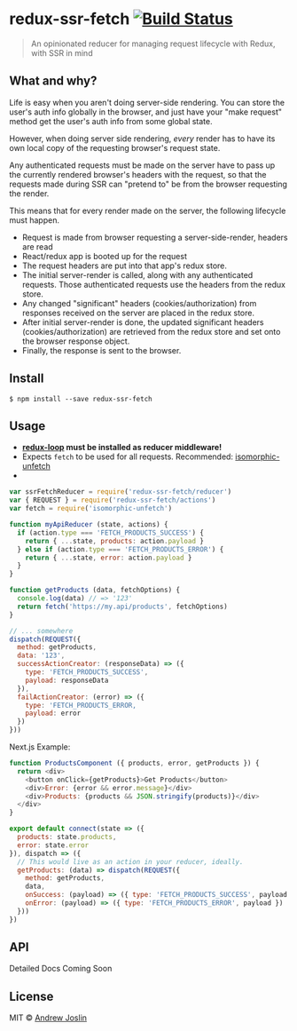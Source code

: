 # redux-ssr-fetch [![Build Status](https://travis-ci.org/ajoslin/redux-ssr-fetch.svg?branch=master)](https://travis-ci.org/ajoslin/redux-ssr-fetch)

> An opinionated reducer for managing request lifecycle with Redux, with SSR in mind

## What and why?

Life is easy when you aren't doing server-side rendering. You can store the user's auth info globally in the browser, and just have your "make request" method get the user's auth info from some global state.

However, when doing server side rendering, *every* render has to have its own local copy of the requesting browser's request state.

Any authenticated requests must be made on the server have to pass up the currently rendered browser's headers with the request, so that the requests made during SSR can "pretend to" be from the browser requesting the render.

This means that for every render made on the server, the following lifecycle must happen.

- Request is made from browser requesting a server-side-render, headers are read
- React/redux app is booted up for the request
- The request headers are put into that app's redux store.
- The initial server-render is called, along with any authenticated requests. Those authenticated requests use the headers from the redux store.
- Any changed "significant" headers (cookies/authorization) from responses received on the server are placed in the redux store.
- After initial server-render is done, the updated significant headers (cookies/authorization) are retrieved from the redux store and set onto the browser response object.
- Finally, the response is sent to the browser.

## Install

```
$ npm install --save redux-ssr-fetch
```

## Usage

* **[redux-loop](https://npm.im/redux-loop) must be installed as reducer middleware!**
* Expects `fetch` to be used for all requests. Recommended: [isomorphic-unfetch](https://npm.im/isomorphic-unfetch)
*

```js
var ssrFetchReducer = require('redux-ssr-fetch/reducer')
var { REQUEST } = require('redux-ssr-fetch/actions')
var fetch = require('isomorphic-unfetch')

function myApiReducer (state, actions) {
  if (action.type === 'FETCH_PRODUCTS_SUCCESS') {
    return { ...state, products: action.payload }
  } else if (action.type === 'FETCH_PRODUCTS_ERROR') {
    return { ...state, error: action.payload }
  }
}

function getProducts (data, fetchOptions) {
  console.log(data) // => '123'
  return fetch('https://my.api/products', fetchOptions)
}

// ... somewhere
dispatch(REQUEST({
  method: getProducts,
  data: '123',
  successActionCreator: (responseData) => ({
    type: 'FETCH_PRODUCTS_SUCCESS',
    payload: responseData
  }),
  failActionCreator: (error) => ({
    type: 'FETCH_PRODUCTS_ERROR,
    payload: error
  })
}))
```

Next.js Example:

```js
function ProductsComponent ({ products, error, getProducts }) {
  return <div>
    <button onClick={getProducts}>Get Products</button>
    <div>Error: {error && error.message}</div>
    <div>Products: {products && JSON.stringify(products)}</div>
  </div>
}

export default connect(state => ({
  products: state.products,
  error: state.error
}), dispatch => ({
  // This would live as an action in your reducer, ideally.
  getProducts: (data) => dispatch(REQUEST({
    method: getProducts,
    data,
    onSuccess: (payload) => ({ type: 'FETCH_PRODUCTS_SUCCESS', payload }),
    onError: (payload) => ({ type: 'FETCH_PRODUCTS_ERROR', payload })
  }))
})
```

## API

Detailed Docs Coming Soon

## License

MIT © [Andrew Joslin](http://ajoslin.com)
